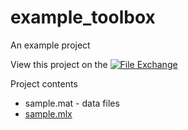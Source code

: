 # example_toolbox
An example project

View this project on the [![File Exchange](https://img.shields.io/badge/File%20Exchange--blue.svg)](https://img.shields.io/badge/File%20Exchange--blue.svg)

Project contents
* sample.mat - data files
* [sample.mlx](http://www.mathworks.com/matlabcentral/fileexchange)
